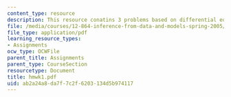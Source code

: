 ```yaml
---
content_type: resource
description: This resource conatins 3 problems based on differential equations.
file: /media/courses/12-864-inference-from-data-and-models-spring-2005/ab2a24a8da7f7c2f6203134d5b974117_hmwk1.pdf
file_type: application/pdf
learning_resource_types:
- Assignments
ocw_type: OCWFile
parent_title: Assignments
parent_type: CourseSection
resourcetype: Document
title: hmwk1.pdf
uid: ab2a24a8-da7f-7c2f-6203-134d5b974117
---
```

